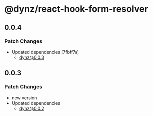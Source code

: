 # @dynz/react-hook-form-resolver

## 0.0.4

### Patch Changes

- Updated dependencies [7fbff7a]
  - dynz@0.0.3

## 0.0.3

### Patch Changes

- new version
- Updated dependencies
  - dynz@0.0.2
